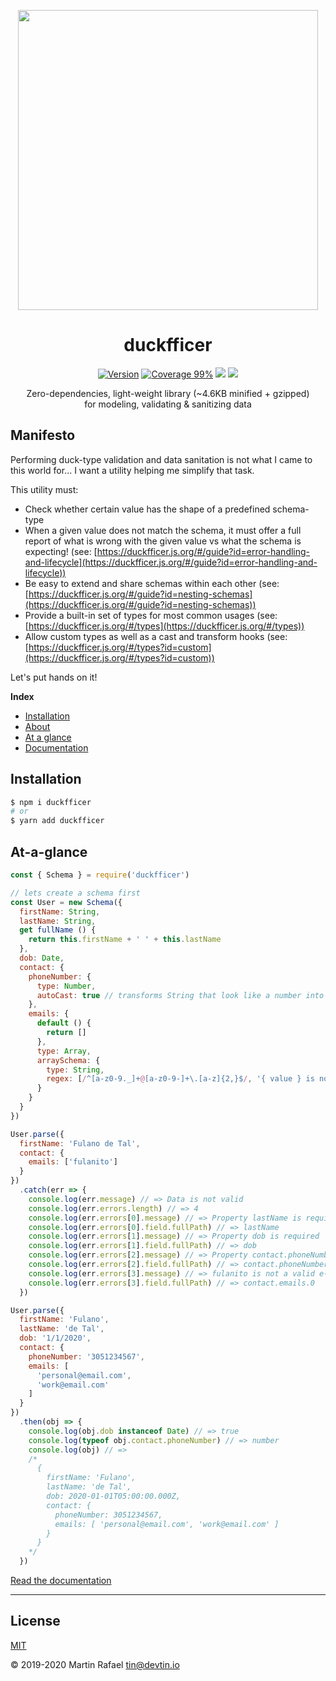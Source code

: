 <p align="center"><img align="center" width="480" src="https://repository-images.githubusercontent.com/228456718/f4767e00-61e6-11ea-964a-7b02d8dcb48f"/></p>

<div align="center"><h1 align="center">duckfficer</h1></div>

<p align="center">
<a href="https://www.npmjs.com/package/duckfficer" target="_blank"><img src="https://img.shields.io/npm/v/duckfficer.svg" alt="Version"></a>
<a href="https://htmlpreview.github.io/?https://github.com/devtin/duckfficer/blob/master/coverage/lcov-report/index.html"><img src="https://img.shields.io/badge/coverage-99%25-green" alt="Coverage 99%"></a>
<a href="/test/features"><img src="https://github.com/devtin/duckfficer/workflows/test/badge.svg"></a>
<a href="https://opensource.org/licenses" target="_blank"><img src="https://img.shields.io/badge/License-MIT-brightgreen.svg"></a>
</p>

<p align="center">
Zero-dependencies, light-weight library (~4.6KB minified + gzipped)<br>
for modeling, validating & sanitizing data
</p>

## Manifesto

Performing duck-type validation and data sanitation is not what I came to this world for... I want a utility helping me
simplify that task.

This utility must:

- Check whether certain value has the shape of a predefined schema-type
- When a given value does not match the schema, it must offer a full report of what is wrong with the given
  value vs what the schema is expecting! (see: [https://duckfficer.js.org/#/guide?id=error-handling-and-lifecycle](https://duckfficer.js.org/#/guide?id=error-handling-and-lifecycle))
- Be easy to extend and share schemas within each other (see: [https://duckfficer.js.org/#/guide?id=nesting-schemas](https://duckfficer.js.org/#/guide?id=nesting-schemas))
- Provide a built-in set of types for most common usages (see: [https://duckfficer.js.org/#/types](https://duckfficer.js.org/#/types))
- Allow custom types as well as a cast and transform hooks (see: [https://duckfficer.js.org/#/types?id=custom](https://duckfficer.js.org/#/types?id=custom))


Let's put hands on it!

**Index**

- [Installation](#installation)
- [About](#about)
- [At a glance](#at-a-glance)
- [Documentation](https://devtin.github.io/duckfficer)

## Installation

```sh
$ npm i duckfficer
# or
$ yarn add duckfficer
```

## At-a-glance

```js
const { Schema } = require('duckfficer')

// lets create a schema first
const User = new Schema({
  firstName: String,
  lastName: String,
  get fullName () {
    return this.firstName + ' ' + this.lastName
  },
  dob: Date,
  contact: {
    phoneNumber: {
      type: Number,
      autoCast: true // transforms String that look like a number into a Number
    },
    emails: {
      default () {
        return []
      },
      type: Array,
      arraySchema: {
        type: String,
        regex: [/^[a-z0-9._]+@[a-z0-9-]+\.[a-z]{2,}$/, '{ value } is not a valid e-mail address']
      }
    }
  }
})

User.parse({
  firstName: 'Fulano de Tal',
  contact: {
    emails: ['fulanito']
  }
})
  .catch(err => {
    console.log(err.message) // => Data is not valid
    console.log(err.errors.length) // => 4
    console.log(err.errors[0].message) // => Property lastName is required
    console.log(err.errors[0].field.fullPath) // => lastName
    console.log(err.errors[1].message) // => Property dob is required
    console.log(err.errors[1].field.fullPath) // => dob
    console.log(err.errors[2].message) // => Property contact.phoneNumber is required
    console.log(err.errors[2].field.fullPath) // => contact.phoneNumber
    console.log(err.errors[3].message) // => fulanito is not a valid e-mail address
    console.log(err.errors[3].field.fullPath) // => contact.emails.0
  })

User.parse({
  firstName: 'Fulano',
  lastName: 'de Tal',
  dob: '1/1/2020',
  contact: {
    phoneNumber: '3051234567',
    emails: [
      'personal@email.com',
      'work@email.com'
    ]
  }
})
  .then(obj => {
    console.log(obj.dob instanceof Date) // => true
    console.log(typeof obj.contact.phoneNumber) // => number
    console.log(obj) // =>
    /*
      {
        firstName: 'Fulano',
        lastName: 'de Tal',
        dob: 2020-01-01T05:00:00.000Z,
        contact: {
          phoneNumber: 3051234567,
          emails: [ 'personal@email.com', 'work@email.com' ]
        }
      }
    */
  })
```


[Read the documentation](https://devtin.github.io/duckfficer)

* * *

## License

[MIT](https://opensource.org/licenses/MIT)

&copy; 2019-2020 Martin Rafael <tin@devtin.io>
